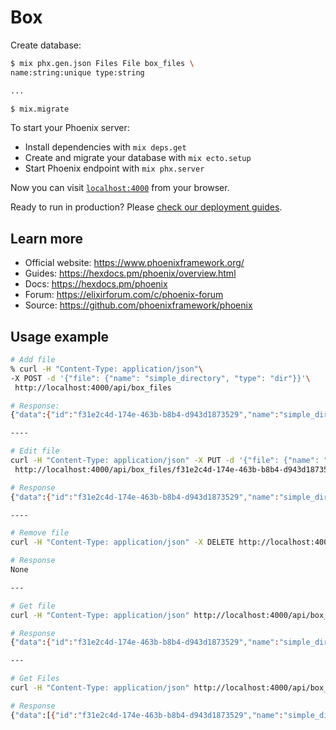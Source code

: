 # Box
Create database:

```sh
$ mix phx.gen.json Files File box_files \
name:string:unique type:string

...

$ mix.migrate
```

To start your Phoenix server:

  * Install dependencies with `mix deps.get`
  * Create and migrate your database with `mix ecto.setup`
  * Start Phoenix endpoint with `mix phx.server`

Now you can visit [`localhost:4000`](http://localhost:4000) from your browser.

Ready to run in production? Please [check our deployment guides](https://hexdocs.pm/phoenix/deployment.html).

## Learn more

  * Official website: https://www.phoenixframework.org/
  * Guides: https://hexdocs.pm/phoenix/overview.html
  * Docs: https://hexdocs.pm/phoenix
  * Forum: https://elixirforum.com/c/phoenix-forum
  * Source: https://github.com/phoenixframework/phoenix

## Usage example

```sh
# Add file
% curl -H "Content-Type: application/json"\
-X POST -d '{"file": {"name": "simple_directory", "type": "dir"}}'\
 http://localhost:4000/api/box_files

# Response:
{"data":{"id":"f31e2c4d-174e-463b-b8b4-d943d1873529","name":"simple_directory","type":"dir"}}

---- 

# Edit file
curl -H "Content-Type: application/json" -X PUT -d '{"file": {"name": "simple_directory_two", "type": "dir"}}'\
 http://localhost:4000/api/box_files/f31e2c4d-174e-463b-b8b4-d943d1873529

# Response
{"data":{"id":"f31e2c4d-174e-463b-b8b4-d943d1873529","name":"simple_directory_two","type":"dir"}}

----

# Remove file
curl -H "Content-Type: application/json" -X DELETE http://localhost:4000/api/box_files/f31e2c4d-174e-463b-b8b4-d943d1873529

# Response
None

---

# Get file
curl -H "Content-Type: application/json" http://localhost:4000/api/box_files/f31e2c4d-174e-463b-b8b4-d943d1873529

# Response
{"data":{"id":"f31e2c4d-174e-463b-b8b4-d943d1873529","name":"simple_directory","type":"dir"}}

---

# Get Files
curl -H "Content-Type: application/json" http://localhost:4000/api/box_files

# Response
{"data":[{"id":"f31e2c4d-174e-463b-b8b4-d943d1873529","name":"simple_directory","type":"dir"}]}%

```
